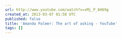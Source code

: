 ```yaml
---
url: http://www.youtube.com/watch?v=xMj_P_6H69g
created_at: 2013-03-07 01:58 UTC
published: false
title: 'Amanda Palmer: The art of asking - YouTube'
tags: []
---
```



